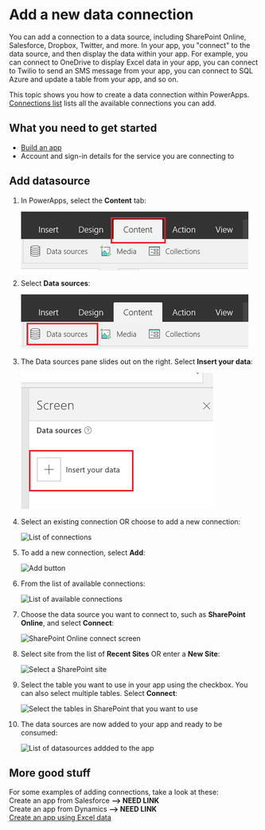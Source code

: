 <properties	pageTitle="Add a new data connection | Microsoft PowerApps"
	description="Add a new data connection to an existing app or when building a new blank app"
	services=""
	suite="powerapps"
	documentationCenter="na"
	authors="archnair"
	manager="erikre"
	editor=""
	tags=""/>

<tags
   ms.service="powerapps"
   ms.devlang="na"
   ms.topic="get-started-article"
   ms.tgt_pltfrm="na"
   ms.workload="na"
   ms.date="04/18/2016"
   ms.author="mandia"/>

# Add a new data connection #

You can add a connection to a data source, including SharePoint Online, Salesforce, Dropbox, Twitter, and more. In your app, you "connect" to the data source, and then display the data within your app. For example, you can connect to OneDrive to display Excel data in your app, you can connect to Twilio to send an SMS message from your app, you can connect to SQL Azure and update a table from your app, and so on.

This topic shows you how to create a data connection within PowerApps. [Connections list](connections-list.md) lists all the available connections you can add. 

## What you need to get started ##

- [Build an app](get-started-create-from-blank.md)
- Account and sign-in details for the service you are connecting to

## Add datasource  ##
1. In PowerApps, select the **Content** tab:  

	![Content tab in the ribbon](./media/add-data-connection/content-tab.png)

1. Select **Data sources**:  

	![Data sources](./media/add-data-connection/data-sources.png)

1. The Data sources pane slides out on the right. Select **Insert your data**:  

	![Data sources pane](./media/add-data-connection/data-source-pane.png)

1. Select an existing connection OR choose to add a new connection:  

	![List of connections](./media/add-data-connection)

1. To add a new connection, select **Add**:  

	![Add button](./media/add-data-connection)

1. From the list of available connections:  

	![List of available connections](./media/add-data-connection)

1.  Choose the data source you want to connect to, such as **SharePoint Online**, and select **Connect**:  

	![SharePoint Online connect screen](./media/add-data-connection)

1. Select site from the list of **Recent Sites** OR enter a **New Site**:  

	![Select a SharePoint site](./media/add-data-connection)

1. Select the table you want to use in your app using the checkbox. You can also select multiple tables. Select **Connect**:  

	![Select the tables in SharePoint that you want to use](./media/add-data-connection)

1. The data sources are now added to your app and ready to be consumed:  

	![List of datasources addded to the app](./media/add-data-connection)

## More good stuff
For some examples of adding connections, take a look at these:  
Create an app from Salesforce  **--> NEED LINK**  
Create an app from Dynamics  **--> NEED LINK**  
[Create an app using Excel data](get-started-create-from-data.md)
